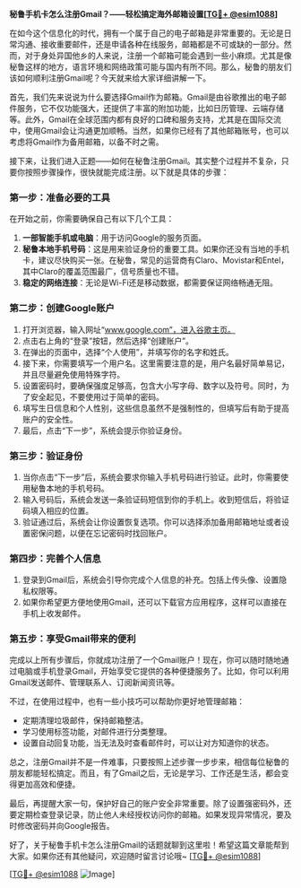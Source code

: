 **秘鲁手机卡怎么注册Gmail？——轻松搞定海外邮箱设置[[TG💪+ @esim1088](https://t.me/s/esim1088)]**

在如今这个信息化的时代，拥有一个属于自己的电子邮箱是非常重要的。无论是日常沟通、接收重要邮件，还是申请各种在线服务，邮箱都是不可或缺的一部分。然而，对于身处异国他乡的人来说，注册一个邮箱可能会遇到一些小麻烦。尤其是像秘鲁这样的地方，语言环境和网络政策可能与国内有所不同。那么，秘鲁的朋友们该如何顺利注册Gmail呢？今天就来给大家详细讲解一下。

首先，我们先来说说为什么要选择Gmail作为邮箱。Gmail是由谷歌推出的电子邮件服务，它不仅功能强大，还提供了丰富的附加功能，比如日历管理、云端存储等。此外，Gmail在全球范围内都有良好的口碑和服务支持，尤其是在国际交流中，使用Gmail会让沟通更加顺畅。当然，如果你已经有了其他邮箱账号，也可以考虑将Gmail作为备用邮箱，以备不时之需。

接下来，让我们进入正题——如何在秘鲁注册Gmail。其实整个过程并不复杂，只要你按照步骤操作，很快就能完成注册。以下就是具体的步骤：

### 第一步：准备必要的工具

在开始之前，你需要确保自己有以下几个工具：
1. **一部智能手机或电脑**：用于访问Google的服务页面。
2. **秘鲁本地手机号码**：这是用来验证身份的重要工具。如果你还没有当地的手机卡，建议尽快购买一张。在秘鲁，常见的运营商有Claro、Movistar和Entel，其中Claro的覆盖范围最广，信号质量也不错。
3. **稳定的网络连接**：无论是Wi-Fi还是移动数据，都需要保证网络畅通无阻。

### 第二步：创建Google账户

1. 打开浏览器，输入网址“www.google.com”，进入谷歌主页。
2. 点击右上角的“登录”按钮，然后选择“创建账户”。
3. 在弹出的页面中，选择“个人使用”，并填写你的名字和姓氏。
4. 接下来，你需要填写一个用户名。这里需要注意的是，用户名最好简单易记，并且尽量避免使用特殊字符。
5. 设置密码时，要确保强度足够高，包含大小写字母、数字以及符号。同时，为了安全起见，不要使用过于简单的密码。
6. 填写生日信息和个人性别，这些信息虽然不是强制性的，但填写后有助于提高账户的安全性。
7. 最后，点击“下一步”，系统会提示你验证身份。

### 第三步：验证身份

1. 当你点击“下一步”后，系统会要求你输入手机号码进行验证。此时，你需要使用秘鲁本地的手机号码。
2. 输入号码后，系统会发送一条验证码短信到你的手机上。收到短信后，将验证码填入相应的位置。
3. 验证通过后，系统会让你设置恢复选项。你可以选择添加备用邮箱地址或者设置密保问题，以便在忘记密码时找回账户。

### 第四步：完善个人信息

1. 登录到Gmail后，系统会引导你完成个人信息的补充。包括上传头像、设置隐私权限等。
2. 如果你希望更方便地使用Gmail，还可以下载官方应用程序，这样可以直接在手机上收发邮件。

### 第五步：享受Gmail带来的便利

完成以上所有步骤后，你就成功注册了一个Gmail账户！现在，你可以随时随地通过电脑或手机登录Gmail，开始享受它提供的各种便捷服务了。比如，你可以利用Gmail发送邮件、管理联系人、订阅新闻资讯等。

不过，在使用过程中，也有一些小技巧可以帮助你更好地管理邮箱：
- 定期清理垃圾邮件，保持邮箱整洁。
- 学习使用标签功能，对邮件进行分类整理。
- 设置自动回复功能，当无法及时查看邮件时，可以让对方知道你的状态。

总之，注册Gmail并不是一件难事，只要按照上述步骤一步步来，相信每位秘鲁的朋友都能轻松搞定。而且，有了Gmail之后，无论是学习、工作还是生活，都会变得更加高效和便捷。

最后，再提醒大家一句，保护好自己的账户安全非常重要。除了设置强密码外，还要定期检查登录记录，防止他人未经授权访问你的邮箱。如果发现异常情况，要及时修改密码并向Google报告。

好了，关于秘鲁手机卡怎么注册Gmail的话题就聊到这里啦！希望这篇文章能帮到大家。如果你还有其他疑问，欢迎随时留言讨论哦~ [[TG💪+ @esim1088](https://t.me/s/esim1088)] 

[[TG💪+ @esim1088](https://t.me/s/esim1088) ![Image](https://i.postimg.cc/4NQfJmqS/Snipaste-2025-05-13-00-14-12.png)]
